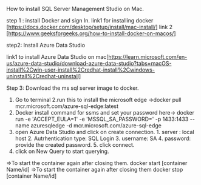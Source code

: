 How to install SQL Server Management Studio on Mac. 

step 1 : install Docker and sign In. 
    link1 for installing docker [https://docs.docker.com/desktop/setup/install/mac-install/]
    link 2 [https://www.geeksforgeeks.org/how-to-install-docker-on-macos/]


step2: Install Azure Data Studio 

link1 to install Azure Data Studio on mac[https://learn.microsoft.com/en-us/azure-data-studio/download-azure-data-studio?tabs=macOS-install%2Cwin-user-install%2Credhat-install%2Cwindows-uninstall%2Credhat-uninstall]


Step 3: Download the ms sql server image to docker. 
   1. Go to terminal
   2.run this to install the microsoft edge ->docker pull mcr.microsoft.com/azure-sql-edge:latest
   3. Docker install command for ssms  and set your password here-> docker run -e 'ACCEPT_EULA=1' -e 'MSSQL_SA_PASSWORD=<password>' -p 1433:1433 --name azuresqledge -d mcr.microsoft.com/azure-sql-edge 
   4. open Azure Data Studio and click on create connection. 
    1. server : local host
    2. Autrhentication type: SQL Login
    3. username: SA
    4. password: provide the created password.
    5. click connect.
  5. click on New Query to start querying. 

 =>To start the container again after closing them. 
    docker start [container Name/id]
 =>To start the container again after closing them
    docker stop [container Name/id]



